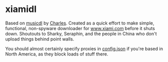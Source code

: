 # xiamidl

Based on [musicdl](https://github.com/CharlesPikachu/musicdl) by [Charles](https://github.com/CharlesPikachu). Created as a quick effort to make simple, functional, non-spyware downloader for www.xiami.com before it shuts down. Shoutouts to Sharky, Seraphin, and the people in China who don't upload things behind point walls.

You should almost certainly specify proxies in [config.json](./config.json) if you're based in North America, as they block loads of stuff there.

